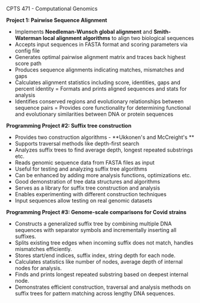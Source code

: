 CPTS 471 - Computational Genomics

**Project 1: Pairwise Sequence Alignment**
- Implements **Needleman-Wunsch global alignment** and **Smith-Waterman local alignment algorithms** to align two biological sequences
- Accepts input sequences in FASTA format and scoring parameters via config file
- Generates optimal pairwise alignment matrix and traces back highest score path
- Produces sequence alignments indicating matches, mismatches and gaps
- Calculates alignment statistics including score, identities, gaps and percent identity
= Formats and prints aligned sequences and stats for analysis
- Identifies conserved regions and evolutionary relationships between sequence pairs
= Provides core functionality for determining functional and evolutionary similarities between DNA or protein sequences


**Programming Project #2: Suffix tree construction**
- Provides two construction algorithms - **Ukkonen's and McCreight's **
- Supports traversal methods like depth-first search
- Analyzes suffix trees to find average depth, longest repeated substrings etc.
- Reads genomic sequence data from FASTA files as input
- Useful for testing and analyzing suffix tree algorithms
- Can be enhanced by adding more analysis functions, optimizations etc.
- Good demonstration of tree data structures and algorithms
- Serves as a library for suffix tree construction and analysis
- Enables experimenting with different construction techniques
- Input sequences allow testing on real genomic datasets

**Programming Project #3: Genome-scale comparisons for Covid strains**

- Constructs a generalized suffix tree by combining multiple DNA sequences with separator symbols and incrementally inserting all suffixes.
- Splits existing tree edges when incoming suffix does not match, handles mismatches efficiently.
- Stores start/end indices, suffix index, string depth for each node.
- Calculates statistics like number of nodes, average depth of internal nodes for analysis.
- Finds and prints longest repeated substring based on deepest internal node.
- Demonstrates efficient construction, traversal and analysis methods on suffix trees for pattern matching across lengthy DNA sequences.
